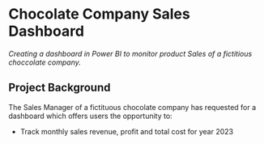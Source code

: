 # Chocolate Company Sales Dashboard
*Creating a dashboard in Power BI to monitor product Sales of a fictitious choccolate company.*

## Project Background
The Sales Manager of a fictituous chocolate company has requested for a dashboard which offers users the opportunity to:

- Track monthly sales revenue, profit and total cost for year 2023
